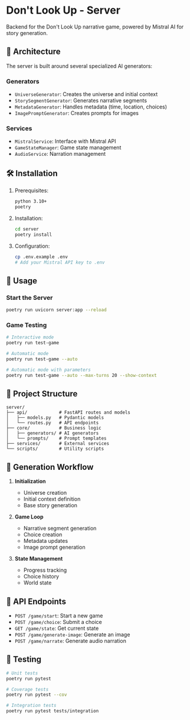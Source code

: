 # Don't Look Up - Server

Backend for the Don't Look Up narrative game, powered by Mistral AI for story generation.

## 🧠 Architecture

The server is built around several specialized AI generators:

### Generators

- `UniverseGenerator`: Creates the universe and initial context
- `StorySegmentGenerator`: Generates narrative segments
- `MetadataGenerator`: Handles metadata (time, location, choices)
- `ImagePromptGenerator`: Creates prompts for images

### Services

- `MistralService`: Interface with Mistral API
- `GameStateManager`: Game state management
- `AudioService`: Narration management

## 🛠️ Installation

1. Prerequisites:

   ```bash
   python 3.10+
   poetry
   ```

2. Installation:

   ```bash
   cd server
   poetry install
   ```

3. Configuration:
   ```bash
   cp .env.example .env
   # Add your Mistral API key to .env
   ```

## 🚀 Usage

### Start the Server

```bash
poetry run uvicorn server:app --reload
```

### Game Testing

```bash
# Interactive mode
poetry run test-game

# Automatic mode
poetry run test-game --auto

# Automatic mode with parameters
poetry run test-game --auto --max-turns 20 --show-context
```

## 📁 Project Structure

```
server/
├── api/            # FastAPI routes and models
│   ├── models.py   # Pydantic models
│   └── routes.py   # API endpoints
├── core/           # Business logic
│   ├── generators/ # AI generators
│   └── prompts/    # Prompt templates
├── services/       # External services
└── scripts/        # Utility scripts
```

## 🔄 Generation Workflow

1. **Initialization**

   - Universe creation
   - Initial context definition
   - Base story generation

2. **Game Loop**

   - Narrative segment generation
   - Choice creation
   - Metadata updates
   - Image prompt generation

3. **State Management**
   - Progress tracking
   - Choice history
   - World state

## 📝 API Endpoints

- `POST /game/start`: Start a new game
- `POST /game/choice`: Submit a choice
- `GET /game/state`: Get current state
- `POST /game/generate-image`: Generate an image
- `POST /game/narrate`: Generate audio narration

## 🧪 Testing

```bash
# Unit tests
poetry run pytest

# Coverage tests
poetry run pytest --cov

# Integration tests
poetry run pytest tests/integration
```
